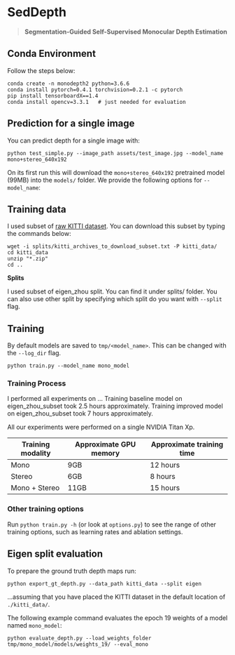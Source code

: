 # SedDepth

> **Segmentation-Guided Self-Supervised Monocular Depth Estimation**

## Conda Environment

Follow the steps below:
```shell
conda create -n monodepth2 python=3.6.6
conda install pytorch=0.4.1 torchvision=0.2.1 -c pytorch
pip install tensorboardX==1.4
conda install opencv=3.3.1   # just needed for evaluation
```
## Prediction for a single image

You can predict depth for a single image with:
```shell
python test_simple.py --image_path assets/test_image.jpg --model_name mono+stereo_640x192
```

On its first run this will download the `mono+stereo_640x192` pretrained model (99MB) into the `models/` folder.
We provide the following  options for `--model_name`:
## Training data

I used subset of [raw KITTI dataset](http://www.cvlibs.net/datasets/kitti/raw_data.php). You can download this subset by typing the commands below:
```shell
wget -i splits/kitti_archives_to_download_subset.txt -P kitti_data/
cd kitti_data
unzip "*.zip"
cd ..
```

**Splits**

I used subset of eigen_zhou split. You can find it under splits/ folder.
You can also use other split by specifying which split do you want with `--split` flag.

## Training

By default models are saved to `tmp/<model_name>`.
This can be changed with the `--log_dir` flag.

```shell
python train.py --model_name mono_model
```

### Training Process

I performed all experiments on ...
Training baseline model on eigen_zhou_subset took 2.5 hours approximately.
Training improved model on eigen_zhou_subset took 7 hours approximately.

All our experiments were performed on a single NVIDIA Titan Xp.

| Training modality | Approximate GPU memory  | Approximate training time   |
|-------------------|-------------------------|-----------------------------|
| Mono              | 9GB                     | 12 hours                    |
| Stereo            | 6GB                     | 8 hours                     |
| Mono + Stereo     | 11GB                    | 15 hours                    |

### Other training options

Run `python train.py -h` (or look at `options.py`) to see the range of other training options, such as learning rates and ablation settings.


## Eigen split evaluation

To prepare the ground truth depth maps run:
```shell
python export_gt_depth.py --data_path kitti_data --split eigen
```
...assuming that you have placed the KITTI dataset in the default location of `./kitti_data/`.

The following example command evaluates the epoch 19 weights of a model named `mono_model`:
```shell
python evaluate_depth.py --load_weights_folder tmp/mono_model/models/weights_19/ --eval_mono
```
